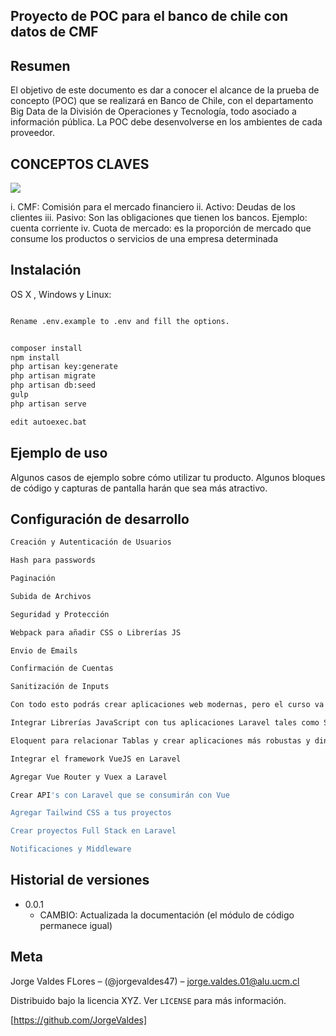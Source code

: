 ## Proyecto de POC para el banco de chile con datos de CMF
## Resumen

El objetivo de este documento es dar a conocer el alcance de la prueba de concepto (POC) que se realizará en Banco de Chile, con el departamento Big Data de la División de Operaciones y Tecnología, todo asociado a información pública. La POC debe desenvolverse en los ambientes de cada proveedor.

## CONCEPTOS CLAVES 


![](Home.png)

i. CMF: Comisión para el mercado financiero ii. Activo: Deudas de los clientes iii. Pasivo: Son las obligaciones que tienen los bancos. Ejemplo: cuenta corriente iv. Cuota de mercado: es la proporción de mercado que consume los productos o servicios de una empresa determinada 




## Instalación

OS X , Windows y Linux:


```sh

Rename .env.example to .env and fill the options.


composer install
npm install
php artisan key:generate
php artisan migrate
php artisan db:seed
gulp
php artisan serve
```



```sh
edit autoexec.bat
```

## Ejemplo de uso

Algunos casos de ejemplo sobre cómo utilizar tu producto. Algunos bloques de código y capturas de pantalla harán que sea más atractivo.

## Configuración de desarrollo


```sh
Creación y Autenticación de Usuarios

Hash para passwords

Paginación

Subida de Archivos

Seguridad y Protección

Webpack para añadir CSS o Librerías JS

Envio de Emails

Confirmación de Cuentas

Sanitización de Inputs

Con todo esto podrás crear aplicaciones web modernas, pero el curso va más allá, aprenderás otros temas tales como

Integrar Librerías JavaScript con tus aplicaciones Laravel tales como Sweet Alert 2, Dropzone JS, MomentJS y mucho más

Eloquent para relacionar Tablas y crear aplicaciones más robustas y dinamicas

Integrar el framework VueJS en Laravel

Agregar Vue Router y Vuex a Laravel

Crear API's con Laravel que se consumirán con Vue

Agregar Tailwind CSS a tus proyectos

Crear proyectos Full Stack en Laravel

Notificaciones y Middleware


```

## Historial de versiones

* 0.0.1
    * CAMBIO: Actualizada la documentación (el módulo de código permanece igual)


## Meta

Jorge Valdes FLores – (@jorgevaldes47) – jorge.valdes.01@alu.ucm.cl

Distribuido bajo la licencia XYZ. Ver ``LICENSE`` para más información.

[https://github.com/JorgeValdes]